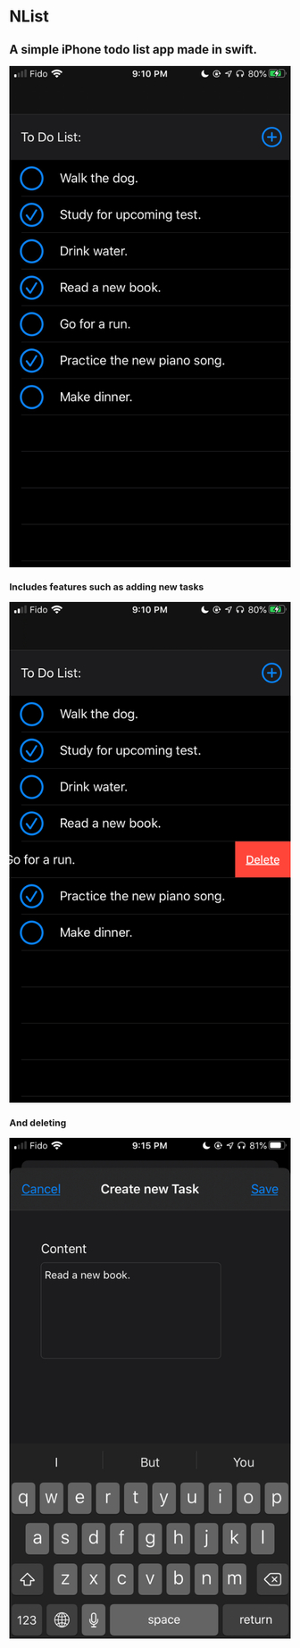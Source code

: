# NList
## A simple iPhone todo list app made in swift. 

![image](img1.png?raw=true)

### Includes features such as adding new tasks
![image](img2.png?raw=true)

### And deleting
![image](img3.png?raw=true)




